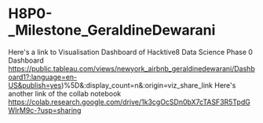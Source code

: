 # H8P0-_Milestone_GeraldineDewarani
Here's a link to Visualisation Dashboard of Hacktive8 Data Science Phase 0 Dashboard https://public.tableau.com/views/newyork_airbnb_geraldinedewarani/Dashboard1?:language=en-US&publish=yes)%5D&:display_count=n&:origin=viz_share_link
Here's another link of the collab notebook https://colab.research.google.com/drive/1k3cgOcSDn0bX7cTASF3R5TpdGWIrM9c-?usp=sharing

